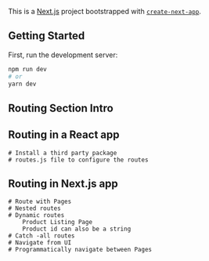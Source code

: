 This is a [Next.js](https://nextjs.org/) project bootstrapped with [`create-next-app`](https://github.com/vercel/next.js/tree/canary/packages/create-next-app).

## Getting Started

First, run the development server:

```bash
npm run dev
# or
yarn dev
```

## Routing Section Intro 
## Routing in a React app
    # Install a third party package
    # routes.js file to configure the routes

## Routing in Next.js app
    # Route with Pages
    # Nested routes
    # Dynamic routes
        Product Listing Page
        Product id can also be a string
    # Catch -all routes
    # Navigate from UI
    # Programmatically navigate between Pages